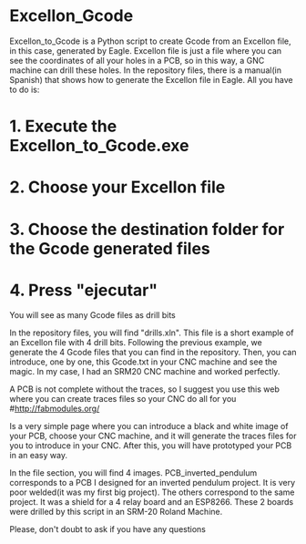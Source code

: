 # Excellon_Gcode
Excellon_to_Gcode is a Python script to create Gcode from an Excellon file, in this case, generated by Eagle.
Excellon file is just a file where you can see the coordinates of all your holes in a PCB, so in this way, a GNC machine can drill these holes.
In the repository files, there is a manual(in Spanish) that shows how to generate the Excellon file in Eagle.
All you have to do is:
#   1. Execute the Excellon_to_Gcode.exe
#   2. Choose your Excellon file
#   3. Choose the destination folder for the Gcode generated files
#   4. Press "ejecutar"
You will see as many Gcode files as drill bits

In the repository files, you will find "drills.xln". This file is a short example of an Excellon file with 4 drill bits. Following the previous example, we generate the 4 Gcode files that you can find in the repository.
Then, you can introduce, one by one, this Gcode.txt in your CNC machine and see the magic. In my case, I had an SRM20 CNC machine and worked perfectly.

A PCB is not complete without the traces, so I suggest you use this web where you can create traces files so your CNC do all for you
#http://fabmodules.org/

Is a very simple page where you can introduce a black and white image of your PCB, choose your CNC machine, and it will generate the traces files for you to introduce in your CNC. After this, you will have prototyped your PCB in an easy way. 

In the file section, you will find 4 images. PCB_inverted_pendulum corresponds to a PCB I designed for an inverted pendulum project. It is very poor welded(it was my first big project). The others correspond to the same project. It was a shield for a 4 relay board and an ESP8266. These 2 boards were drilled by this script in an SRM-20 Roland Machine.

Please, don't doubt to ask if you have any questions
